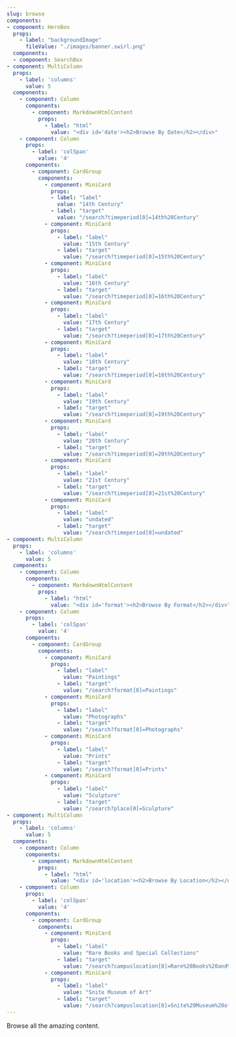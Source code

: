 ```yaml
---
slug: browse
components:
- component: HeroBox
  props:
    - label: "backgroundImage"
      fileValue: "./images/banner.swirl.png"
  components:
  - component: SearchBox
- component: MultiColumn
  props:
    - label: 'columns'
      value: 5
  components:
    - component: Column
      components:
        - component: MarkdownHtmlContent
          props:
            - label: "html"
              value: "<div id='date'><h2>Browse By Date</h2></div>"
    - component: Column
      props:
        - label: 'colSpan'
          value: '4'
      components:   
        - component: CardGroup
          components:
            - component: MiniCard
              props:
              - label: "label"
                value: "14th Century"
              - label: "target"
                value: "/search?timeperiod[0]=14th%20Century"
            - component: MiniCard
              props:
                - label: "label"
                  value: "15th Century"
                - label: "target"
                  value: "/search?timeperiod[0]=15th%20Century"
            - component: MiniCard
              props:
                - label: "label"
                  value: "16th Century"
                - label: "target"
                  value: "/search?timeperiod[0]=16th%20Century"
            - component: MiniCard
              props:
                - label: "label"
                  value: "17th Century"
                - label: "target"
                  value: "/search?timeperiod[0]=17th%20Century"
            - component: MiniCard
              props:
                - label: "label"
                  value: "18th Century"
                - label: "target"
                  value: "/search?timeperiod[0]=18th%20Century"
            - component: MiniCard
              props:
                - label: "label"
                  value: "19th Century"
                - label: "target"
                  value: "/search?timeperiod[0]=19th%20Century"
            - component: MiniCard
              props:
                - label: "label"
                  value: "20th Century"
                - label: "target"
                  value: "/search?timeperiod[0]=20th%20Century"
            - component: MiniCard
              props:
                - label: "label"
                  value: "21st Century"
                - label: "target"
                  value: "/search?timeperiod[0]=21st%20Century"
            - component: MiniCard
              props:
                - label: "label"
                  value: "undated"
                - label: "target"
                  value: "/search?timeperiod[0]=undated"
- component: MultiColumn
  props:
    - label: 'columns'
      value: 5
  components:
    - component: Column
      components:
        - component: MarkdownHtmlContent
          props:
            - label: "html"
              value: "<div id='format'><h2>Browse By Format</h2></div>"
    - component: Column
      props:
        - label: 'colSpan'
          value: '4'
      components:   
        - component: CardGroup
          components:
            - component: MiniCard
              props:
                - label: "label"
                  value: "Paintings"
                - label: "target"
                  value: "/search?format[0]=Paintings"
            - component: MiniCard
              props:
                - label: "label"
                  value: "Photographs"
                - label: "target"
                  value: "/search?format[0]=Photographs"
            - component: MiniCard
              props:
                - label: "label"
                  value: "Prints"
                - label: "target"
                  value: "/search?format[0]=Prints"
            - component: MiniCard
              props:
                - label: "label"
                  value: "Sculpture"
                - label: "target"
                  value: "/search?place[0]=Sculpture"
- component: MultiColumn
  props:
    - label: 'columns'
      value: 5
  components:
    - component: Column
      components:
        - component: MarkdownHtmlContent
          props:
            - label: "html"
              value: "<div id='location'><h2>Browse By Location</h2></div>"
    - component: Column
      props:
        - label: 'colSpan'
          value: '4'
      components:   
        - component: CardGroup
          components:
            - component: MiniCard
              props:
                - label: "label"
                  value: "Rare Books and Special Collections"
                - label: "target"
                  value: "/search?campuslocation[0]=Rare%20Books%20and%20Special%20Collections"
            - component: MiniCard
              props:
                - label: "label"
                  value: "Snite Museum of Art"
                - label: "target"
                  value: "/search?campuslocation[0]=Snite%20Museum%20of%20Art"
---
```


Browse all the amazing content.
